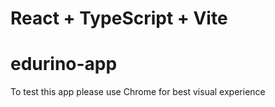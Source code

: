 # React + TypeScript + Vite

# edurino-app

To test this app please use Chrome for best visual experience
